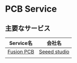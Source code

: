 # PCB Service

## 主要なサービス

| Service名 | 会社名 |
| -- | -- |
| [Fusion PCB](https://www.seeedstudio.com/service/index.php?r=pcb) | [Seeed studio](http://www.seeedstudio.com/depot/) |
| | | [データ出力方法](http://www.dfrobot.com/index.php?route=DFblog/blog&id=188&search=PCB+Service&description=true)|
